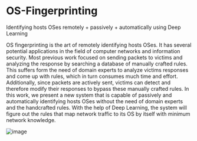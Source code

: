 # OS-Fingerprinting
Identifying hosts OSes remotely + passively + automatically using Deep Learning

OS fingerprinting is the art of remotely identifying hosts OSes. It has several potential applications in the field of computer networks and information security. Most previous work focused on sending packets to victims and analyzing the response by searching a database of manually crafted rules. This suffers form the need of domain experts to analyze victims responses and come up with rules, which in turn consumes much time and effort. Additionally, since packets are actively sent, victims can detect and therefore modify their responses to bypass these manually crafted rules. In this work, we present a new system that is capable of passively and automatically identifying hosts OSes without the need of domain experts and the handcrafted rules. With the help of Deep Learning, the system will figure out the rules that map network traffic to its OS by itself with minimum network knowledge.


![image](https://user-images.githubusercontent.com/9033365/49357635-8fc19f00-f6d8-11e8-91be-d6d3258b6f98.png)
